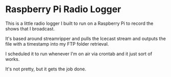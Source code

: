 # Raspberry Pi Radio Logger
This is a little radio logger I built to run on a Raspberry Pi to record the shows that I broadcast.

It's based around streamripper and pulls the Icecast stream and outputs the file with a timestamp into my FTP folder retrieval.

I scheduled it to run whenever I'm on air via crontab and it just sort of works.

It's not pretty, but it gets the job done.
